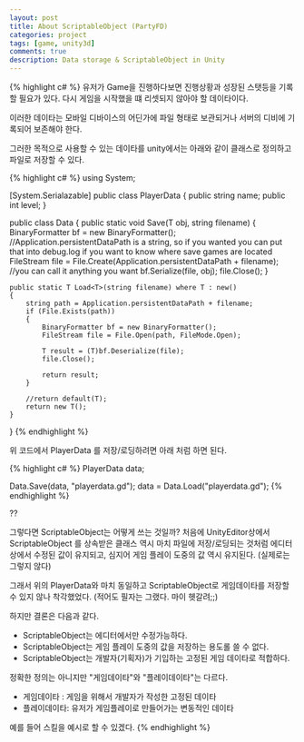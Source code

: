 ```yaml
---
layout: post
title: About ScriptableObject (PartyFD)
categories: project
tags: [game, unity3d]
comments: true
description: Data storage & ScriptableObject in Unity
---
```


{% highlight c# %}
유저가 Game을 진행하다보면 진행상황과 성장된 스탯등을 기록할 필요가 있다.
다시 게임을 시작했을 떄 리셋되지 않아야 할 데이타이다.

이러한 데이타는 모바일 디바이스의 어딘가에 파일 형태로 보관되거나 서버의 디비에 기록되어
보존해야 한다.

그러한 목적으로 사용할 수 있는 데이타를 unity에서는 아래와 같이 클래스로 정의하고 파일로
저장할 수 있다.

{% highlight c# %}
using System;

[System.Serialazable]
public class PlayerData
{
  public string name;
  public int level;
}

public class Data
{
    public static void Save<T>(T obj, string filename)
    {
        BinaryFormatter bf = new BinaryFormatter();
        //Application.persistentDataPath is a string, so if you wanted you can put that into debug.log if you want to know where save games are located
        FileStream file = File.Create(Application.persistentDataPath + filename); //you can call it anything you want
        bf.Serialize(file, obj);
        file.Close();
    }

    public static T Load<T>(string filename) where T : new()
    {
        string path = Application.persistentDataPath + filename;
        if (File.Exists(path))
        {
            BinaryFormatter bf = new BinaryFormatter();
            FileStream file = File.Open(path, FileMode.Open);

            T result = (T)bf.Deserialize(file);
            file.Close();

            return result;
        }

        //return default(T);
        return new T();
    }
}
{% endhighlight %}

위 코드에서 PlayerData 를 저장/로딩하려면 아래 처럼 하면 된다.

{% highlight c# %}
PlayerData data;

Data.Save<PlayerData>(data, "playerdata.gd");
data = Data.Load<PlayerData>("playerdata.gd");
{% endhighlight %}

??

그렇다면 ScriptableObject는 어떻게 쓰는 것일까? 처음에 UnityEditor상에서 ScriptableObject
를 상속받은 클래스 역시 마치 파일에 저장/로딩되는 것처럼 에디터상에서 수정된 값이 유지되고,
심지어 게임 플레이 도중의 값 역시 유지된다. (실제로는 그렇지 않다)

그래서 위의 PlayerData와 마치 동일하고 ScriptableObject로 게임데이타를 저장할 수 있지 않나
착각했었다. (적어도 필자는 그랬다. 마이 헷갈려;;)

하지만 결론은 다음과 같다.
* ScriptableObject는 에디터에서만 수정가능하다.
* ScriptableObject는 게임 플레이 도중의 값을 저장하는 용도롤 쓸 수 없다.
* ScriptableObject는 개발자(기획자)가 기입하는 고정된 게임 데이타로 적합하다.  

정확한 정의는 아니지만 "게임데이타"와 "플레이데이타"는 다르다.

* 게임데이타 : 게임을 위해서 개발자가 작성한 고정된 데이타
* 플레이데이타: 유저가 게임플레이로 만들어가는 변동적인 데이타

예를 들어 스킬을 예시로 할 수 있겠다.
{% endhighlight %}
